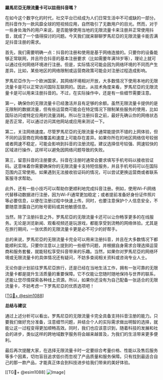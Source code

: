 **羅馬尼亞无限流量卡可以註冊抖音嗎？**

在如今这个数字化的时代，社交平台已经成为人们日常生活中不可或缺的一部分。而抖音作为一款风靡全球的短视频应用，自然吸引了无数用户的目光。然而，对于一些身处海外的用户来说，是否能够使用当地的无限流量卡来注册并正常使用抖音，就成了一个值得探讨的问题。今天我们就来聊聊罗馬尼亞的无限流量卡能否满足抖音注册的需求。

首先，我们需要明确一点：抖音的注册和使用是基于网络连接的。只要你的设备能够正常联网，并且符合抖音的基本注册要求（比如需要年满18岁等），理论上就可以通过任何网络环境进行注册。但是，实际情况可能会因为网络环境的不同而产生差异。比如，某些地区的网络限制或运营商政策可能会对注册过程造成影响。

罗馬尼亞作为一个欧洲国家，其网络环境相对开放，大多数情况下使用本地的无限流量卡是可以正常访问国际互联网的。因此，从技术角度来看，罗馬尼亞的无限流量卡是可以用来注册抖音的。不过，在实际操作中，还是有一些细节需要注意。

第一，确保你的无限流量卡已经激活并且有足够的余额。虽然无限流量卡提供的是无限制的数据流量，但有些运营商可能会在特定情况下限制某些服务的使用，比如国际访问或特定应用的流量消耗。所以在注册抖音之前，最好先确认你的网络状态是否正常，可以通过访问其他网站或应用来测试一下。

第二，关注网络速度。尽管罗馬尼亞的无限流量卡通常能提供不错的上网体验，但不同的运营商在网络覆盖和速度上可能存在差异。如果你所在的地区网络信号较弱或者网速不稳定，可能会影响到抖音的注册流程。建议选择信号较强、网速较快的区域进行操作，这样可以避免因网络问题导致的失败。

第三，留意抖音的注册要求。抖音在注册时通常会要求填写手机号码以接收验证码。这意味着你需要确保你的无限流量卡支持短信服务，并且手机号码可以在国际范围内正常使用。如果遇到无法接收验证码的情况，可以尝试更换运营商或者联系客服寻求帮助。

此外，还有一些小技巧可以帮助你更顺利地完成抖音注册。例如，使用Wi-Fi网络代替移动数据进行注册，因为Wi-Fi通常更加稳定；或者提前准备好身份证件照片等必要信息，以便在注册过程中快速上传。同时，也要注意保护个人信息安全，不要随意泄露自己的账号密码或其他敏感信息。

当然，除了注册抖音之外，罗馬尼亞的无限流量卡还可以让你畅享更多的在线服务。无论是浏览新闻、观看视频还是玩游戏，都能享受到流畅的网络体验。尤其是在旅行期间，一张优质的无限流量卡更是必不可少的好帮手。

总的来说，罗馬尼亞的无限流量卡完全可以用来注册抖音，并且在大多数情况下都能顺利实现。只要你注意以上提到的一些细节问题，并根据自身需求合理选择运营商和服务套餐，就能轻松享受抖音带来的乐趣。当然，如果你对罗馬尼亞的网络环境或无限流量卡的具体情况还有疑问，不妨多查阅相关资料或咨询专业人士。

无论你是计划前往罗馬尼亞旅行，还是已经在当地生活工作，拥有一张可靠的无限流量卡都是提升生活质量的重要保障。它不仅能让您随时随地保持与世界的联系，还能让您尽情探索各种线上资源。所以，如果你还没有为自己配备一张适合的无限流量卡，不妨考虑一下罗馬尼亞的优质选项吧！

[[TG💪+ @esim1088](https://t.me/s/esim1088)]

**总结与建议**

通过上述分析可以看出，罗馬尼亞的无限流量卡完全具备支持抖音注册的能力。只要我们做好充分准备，注意细节问题，并结合个人的实际需求做出明智的选择，就能让这一过程变得更加顺畅高效。同时，我们也应该意识到，随着科技的发展和社会的进步，类似这样的跨地域数字服务将会越来越普及，为我们的生活带来更多便利。

最后再次提醒大家，在选择无限流量卡时一定要综合考量价格、性能以及售后服务等多个因素，切勿盲目追求低价而忽视了产品质量和服务保障。只有找到最适合自己的那一款产品，才能真正体会到科技进步给我们带来的美好体验。

[[TG💪+ @esim1088] ![Image](https://i.postimg.cc/4NQfJmqS/Snipaste-2025-05-13-00-14-12.png)]
